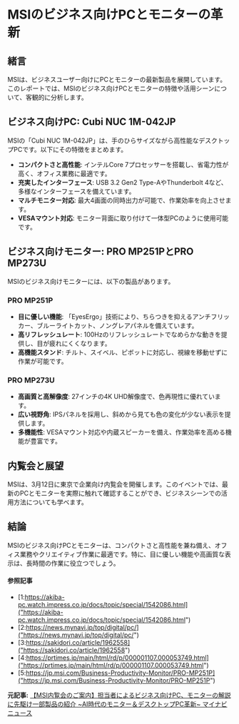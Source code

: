 # MSIのビジネス向けPCとモニターの革新

## 緒言

MSIは、ビジネスユーザー向けにPCとモニターの最新製品を展開しています。このレポートでは、MSIのビジネス向けPCとモニターの特徴や活用シーンについて、客観的に分析します。

## ビジネス向けPC: Cubi NUC 1M-042JP

MSIの「Cubi NUC 1M-042JP」は、手のひらサイズながら高性能なデスクトップPCです。以下にその特徴をまとめます。

- **コンパクトさと高性能**: インテルCore 7プロセッサーを搭載し、省電力性が高く、オフィス業務に最適です。
- **充実したインターフェース**: USB 3.2 Gen2 Type-AやThunderbolt 4など、多様なインターフェースを備えています。
- **マルチモニター対応**: 最大4画面の同時出力が可能で、作業効率を向上させます。
- **VESAマウント対応**: モニター背面に取り付けて一体型PCのように使用可能です。

## ビジネス向けモニター: PRO MP251PとPRO MP273U

MSIのビジネス向けモニターには、以下の製品があります。

### PRO MP251P

- **目に優しい機能**: 「EyesErgo」技術により、ちらつきを抑えるアンチフリッカー、ブルーライトカット、ノングレアパネルを備えています。
- **高リフレッシュレート**: 100Hzのリフレッシュレートでなめらかな動きを提供し、目が疲れにくくなります。
- **高機能スタンド**: チルト、スイベル、ピボットに対応し、視線を移動せずに作業が可能です。

### PRO MP273U

- **高画質と高解像度**: 27インチの4K UHD解像度で、色再現性に優れています。
- **広い視野角**: IPSパネルを採用し、斜めから見ても色の変化が少ない表示を提供します。
- **多機能性**: VESAマウント対応や内蔵スピーカーを備え、作業効率を高める機能が豊富です。

## 内覧会と展望

MSIは、3月12日に東京で企業向け内覧会を開催します。このイベントでは、最新のPCとモニターを実際に触れて確認することができ、ビジネスシーンでの活用方法についても学べます。

## 結論

MSIのビジネス向けPCとモニターは、コンパクトさと高性能を兼ね備え、オフィス業務やクリエイティブ作業に最適です。特に、目に優しい機能や高画質な表示は、長時間の作業に役立つでしょう。

#### 参照記事
- [1:https://akiba-pc.watch.impress.co.jp/docs/topic/special/1542086.html]("https://akiba-pc.watch.impress.co.jp/docs/topic/special/1542086.html")
- [2:https://news.mynavi.jp/top/digital/pc/]("https://news.mynavi.jp/top/digital/pc/")
- [3:https://sakidori.co/article/1962558]("https://sakidori.co/article/1962558")
- [4:https://prtimes.jp/main/html/rd/p/000001107.000053749.html]("https://prtimes.jp/main/html/rd/p/000001107.000053749.html")
- [5:https://jp.msi.com/Business-Productivity-Monitor/PRO-MP251P]("https://jp.msi.com/Business-Productivity-Monitor/PRO-MP251P")


**元記事:** [【MSI内覧会のご案内】担当者によるビジネス向けPC、モニターの解説に先駆け一部製品の紹介 ~AI時代のモニター＆デスクトップPC革新~ マイナビニュース](https://news.mynavi.jp/kikaku/20250217-3122237/)